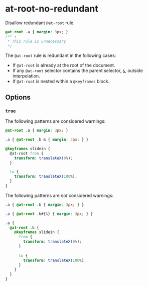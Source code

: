 # at-root-no-redundant

Disallow redundant `@at-root` rule.

<!-- prettier-ignore -->
```scss
@at-root .a { margin: 3px; }
/** ↑
 * This rule is unnecessary 
 */
```

The `@at-root` rule is redundant in the following cases:

- If `@at-root` is already at the root of the document.
- If any `@at-root` selector contains the parent selector, [`&`](https://sass-lang.com/documentation/style-rules/parent-selector/), outside interpolation.
- If `@at-root` is nested within a `@keyframes` block.

## Options

### `true`

The following patterns are considered warnings:

<!-- prettier-ignore -->
```scss
@at-root .a { margin: 3px; }
```

<!-- prettier-ignore -->
```scss
.a { @at-root .b & { margin: 3px; } }
```

<!-- prettier-ignore -->
```scss
@keyframes slidein {
  @at-root from {
    transform: translateX(0%);
  }

  to {
    transform: translateX(100%);
  }
}
```

The following patterns are _not_ considered warnings:

<!-- prettier-ignore -->
```scss
.a { @at-root .b { margin: 3px; } }
```

<!-- prettier-ignore -->
```scss
.a { @at-root .b#{&} { margin: 3px; } }
```

<!-- prettier-ignore -->
```scss
.a {
  @at-root .b {
    @keyframes slidein {
      from {
        transform: translateX(0%);
      }
    
      to {
        transform: translateX(100%);
      }
    }
  }
}
```
